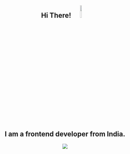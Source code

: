 <div id = "Head" align = "center">
  <h2>Hi There! <img src= "https://media.giphy.com/media/zJ3V6Ot51H8Y0/giphy.gif" width = "10%"/><br>
    I am a frontend developer from India.</h2>
</div>

<div id = "about" align = "center" >
   <img src="https://media.giphy.com/media/paTz7UZbPfTZFRYnnB/giphy.gif"> 
 <div>

